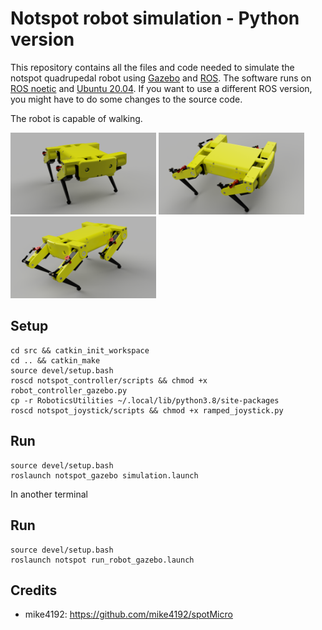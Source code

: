 # Notspot robot simulation - Python version
This repository contains all the files and code needed to simulate the notspot quadrupedal robot using [Gazebo](http://gazebosim.org/)  and [ROS](https://www.ros.org/).
The software runs on [ROS noetic](http://wiki.ros.org/noetic) and [Ubuntu 20.04](http://www.releases.ubuntu.com/20.04/). If you want to use a different ROS version, you might have to do some changes to the source code.

The robot is capable of walking.

<img src="resources/notspot_render_new1" width="233"> <img src="resources/notspot_render_new2" width="233"> <img src="resources/notspot_render_new3" width="233"> 

## Setup
```
cd src && catkin_init_workspace
cd .. && catkin_make
source devel/setup.bash
roscd notspot_controller/scripts && chmod +x robot_controller_gazebo.py
cp -r RoboticsUtilities ~/.local/lib/python3.8/site-packages
roscd notspot_joystick/scripts && chmod +x ramped_joystick.py
```
## Run
```
source devel/setup.bash
roslaunch notspot_gazebo simulation.launch
```
In another terminal

## Run
```
source devel/setup.bash
roslaunch notspot run_robot_gazebo.launch
```

## Credits
 - mike4192: https://github.com/mike4192/spotMicro
